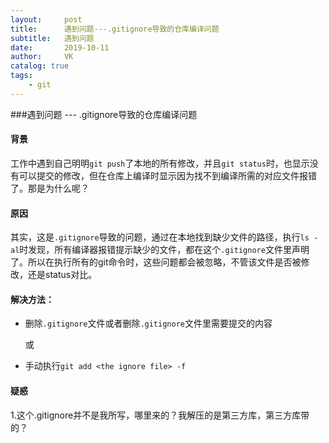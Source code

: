 ```yaml
---
layout:     post
title:      遇到问题---.gitignore导致的仓库编译问题
subtitle:   遇到问题
date:       2019-10-11
author:     VK
catalog: true
tags:
    - git
---
```


###遇到问题 --- .gitignore导致的仓库编译问题

#### 背景

工作中遇到自己明明`git push`了本地的所有修改，并且`git status`时，也显示没有可以提交的修改，但在仓库上编译时显示因为找不到编译所需的对应文件报错了。那是为什么呢？

#### 原因

其实，这是`.gitignore`导致的问题，通过在本地找到缺少文件的路径，执行`ls -al`时发现，所有编译器报错提示缺少的文件，都在这个`.gitignore`文件里声明了。所以在执行所有的git命令时，这些问题都会被忽略，不管该文件是否被修改，还是status对比。

#### 解决方法：

- 删除`.gitignore`文件或者删除`.gitignore`文件里需要提交的内容

  或

- 手动执行`git add <the ignore file> -f`




#### 疑惑

1.这个.gitignore并不是我所写，哪里来的？我解压的是第三方库，第三方库带的？